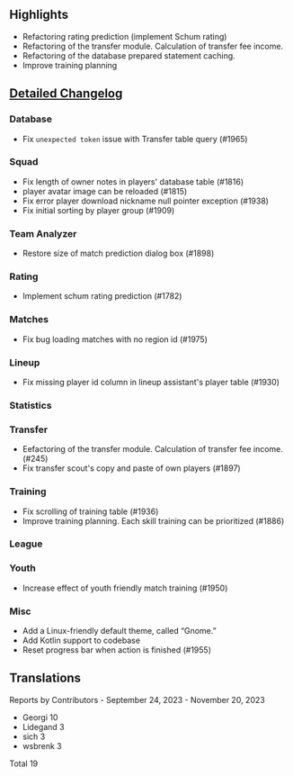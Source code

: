 

## Highlights
* Refactoring rating prediction (implement Schum rating)
* Refactoring of the transfer module. Calculation of transfer fee income.
* Refactoring of the database prepared statement caching.
* Improve training planning 

## [Detailed Changelog](https://github.com/ho-dev/HattrickOrganizer/issues?q=milestone%3A8.0)

### Database
* Fix `unexpected token` issue with Transfer table query (#1965)

### Squad
* Fix length of owner notes in players' database table (#1816)
* player avatar image can be reloaded (#1815)
* Fix error player download nickname null pointer exception (#1938)
* Fix initial sorting by player group (#1909)

### Team Analyzer
* Restore size of match prediction dialog box (#1898)

### Rating
* Implement schum rating prediction (#1782)

### Matches
* Fix bug loading matches with no region id (#1975)

### Lineup
* Fix missing player id column in lineup assistant's player table (#1930)

### Statistics

### Transfer
* Eefactoring of the transfer module. Calculation of transfer fee income. (#245)
* Fix transfer scout's copy and paste of own players (#1897)

### Training
* Fix scrolling of training table (#1936)
* Improve training planning. Each skill training can be prioritized (#1886)

### League

### Youth
* Increase effect of youth friendly match training (#1950)

### Misc
* Add a Linux-friendly default theme, called “Gnome.”
* Add Kotlin support to codebase
* Reset progress bar when action is finished (#1955)

## Translations

Reports by Contributors - September 24, 2023 - November 20, 2023

* Georgi 10
* Lidegand 3
* sich 3
* wsbrenk 3

Total 19